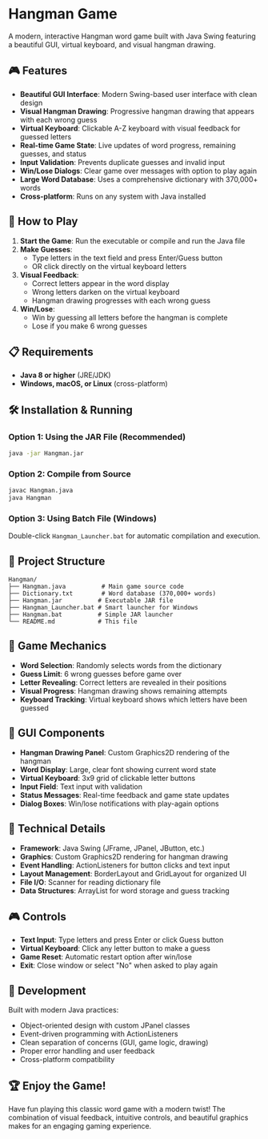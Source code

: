 # Hangman Game

A modern, interactive Hangman word game built with Java Swing featuring a beautiful GUI, virtual keyboard, and visual hangman drawing.

## 🎮 Features

- **Beautiful GUI Interface**: Modern Swing-based user interface with clean design
- **Visual Hangman Drawing**: Progressive hangman drawing that appears with each wrong guess
- **Virtual Keyboard**: Clickable A-Z keyboard with visual feedback for guessed letters
- **Real-time Game State**: Live updates of word progress, remaining guesses, and status
- **Input Validation**: Prevents duplicate guesses and invalid input
- **Win/Lose Dialogs**: Clear game over messages with option to play again
- **Large Word Database**: Uses a comprehensive dictionary with 370,000+ words
- **Cross-platform**: Runs on any system with Java installed

## 🚀 How to Play

1. **Start the Game**: Run the executable or compile and run the Java file
2. **Make Guesses**: 
   - Type letters in the text field and press Enter/Guess button
   - OR click directly on the virtual keyboard letters
3. **Visual Feedback**: 
   - Correct letters appear in the word display
   - Wrong letters darken on the virtual keyboard
   - Hangman drawing progresses with each wrong guess
4. **Win/Lose**: 
   - Win by guessing all letters before the hangman is complete
   - Lose if you make 6 wrong guesses

## 📋 Requirements

- **Java 8 or higher** (JRE/JDK)
- **Windows, macOS, or Linux** (cross-platform)

## 🛠️ Installation & Running

### Option 1: Using the JAR File (Recommended)
```bash
java -jar Hangman.jar
```

### Option 2: Compile from Source
```bash
javac Hangman.java
java Hangman
```

### Option 3: Using Batch File (Windows)
Double-click `Hangman_Launcher.bat` for automatic compilation and execution.

## 📁 Project Structure

```
Hangman/
├── Hangman.java          # Main game source code
├── Dictionary.txt        # Word database (370,000+ words)
├── Hangman.jar          # Executable JAR file
├── Hangman_Launcher.bat # Smart launcher for Windows
├── Hangman.bat          # Simple JAR launcher
└── README.md            # This file
```

## 🎯 Game Mechanics

- **Word Selection**: Randomly selects words from the dictionary
- **Guess Limit**: 6 wrong guesses before game over
- **Letter Revealing**: Correct letters are revealed in their positions
- **Visual Progress**: Hangman drawing shows remaining attempts
- **Keyboard Tracking**: Virtual keyboard shows which letters have been guessed

## 🎨 GUI Components

- **Hangman Drawing Panel**: Custom Graphics2D rendering of the hangman
- **Word Display**: Large, clear font showing current word state
- **Virtual Keyboard**: 3x9 grid of clickable letter buttons
- **Input Field**: Text input with validation
- **Status Messages**: Real-time feedback and game state updates
- **Dialog Boxes**: Win/lose notifications with play-again options

## 🔧 Technical Details

- **Framework**: Java Swing (JFrame, JPanel, JButton, etc.)
- **Graphics**: Custom Graphics2D rendering for hangman drawing
- **Event Handling**: ActionListeners for button clicks and text input
- **Layout Management**: BorderLayout and GridLayout for organized UI
- **File I/O**: Scanner for reading dictionary file
- **Data Structures**: ArrayList for word storage and guess tracking

## 🎮 Controls

- **Text Input**: Type letters and press Enter or click Guess button
- **Virtual Keyboard**: Click any letter button to make a guess
- **Game Reset**: Automatic restart option after win/lose
- **Exit**: Close window or select "No" when asked to play again

## 📝 Development

Built with modern Java practices:
- Object-oriented design with custom JPanel classes
- Event-driven programming with ActionListeners
- Clean separation of concerns (GUI, game logic, drawing)
- Proper error handling and user feedback
- Cross-platform compatibility

## 🏆 Enjoy the Game!

Have fun playing this classic word game with a modern twist! The combination of visual feedback, intuitive controls, and beautiful graphics makes for an engaging gaming experience.
